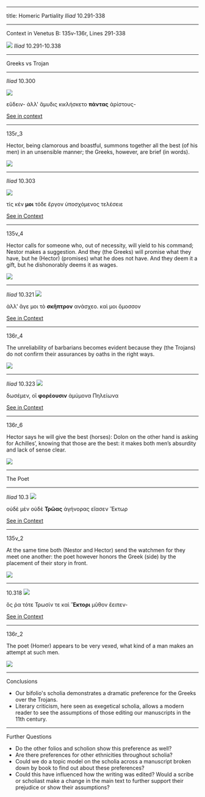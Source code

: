 
---
title: Homeric Partiality *Iliad* 10.291-338

---


Context in Venetus B: 135v-136r, Lines 291-338

![](http://www.homermultitext.org/iipsrv?OBJ=IIP,1.0&FIF=/project/homer/pyramidal/deepzoom/hmt/vbbifolio/v1/vb_135v_136r.tif&RGN=0.06595,0.03142,0.8502,0.9249&wID=5000&CVT=JPEG)
*Iliad* 10.291-10.338


---

Greeks vs Trojan

---


*Iliad* 10.300

 ![](http://www.homermultitext.org/iipsrv?OBJ=IIP,1.0&FIF=/project/homer/pyramidal/deepzoom/hmt/vbbifolio/v1/vb_135v_136r.tif&RGN=0.2251,0.4030,0.2279,0.02619&wID=5000&CVT=JPEG)

  εὕδειν- ἀλλ' ἄμυδις κικλήσκετο **πάντας** ἀρίστους-

 [See in context](http://www.homermultitext.org/ict2/?urn=urn:cite2:hmt:vbbifolio.v1:vb_135v_136r@0.1092,0.2459,0.1026,0.08612&urn=urn:cite2:hmt:vbbifolio.v1:vb_135v_136r@0.2251,0.4030,0.2279,0.02619)

---

135r_3

Hector, being clamorous and boastful, summons together all the best (of his men) in an unsensible manner; the Greeks, however, are brief (in words).

 ![ ](http://www.homermultitext.org/iipsrv?OBJ=IIP,1.0&FIF=/project/homer/pyramidal/deepzoom/hmt/vbbifolio/v1/vb_135v_136r.tif&RGN=0.1092,0.2459,0.1026,0.08612&wID=5000&CVT=JPEG)



---

*Iliad* 10.303

![ ](http://www.homermultitext.org/iipsrv?OBJ=IIP,1.0&FIF=/project/homer/pyramidal/deepzoom/hmt/vbbifolio/v1/vb_135v_136r.tif&RGN=0.2174,0.4536,0.2240,0.03084&wID=5000&CVT=JPEG)

τίς κέν **μοι** τόδε ἔργον ὑποσχόμενος τελέσειε

[See in Context](http://www.homermultitext.org/ict2/?urn=urn:cite2:hmt:vbbifolio.v1:vb_135v_136r@0.1096,0.3666,0.1008,0.1231&urn=urn:cite2:hmt:vbbifolio.v1:vb_135v_136r@0.2174,0.4536,0.2240,0.03084)


---

135v_4

Hector calls for someone who, out of necessity, will yield to his command; Nestor makes a suggestion. And they (the Greeks) will promise what they have, but he (Hector) (promises) what he does not have. And they deem it a gift, but he dishonorably deems it as wages.

 ![ ](http://www.homermultitext.org/iipsrv?OBJ=IIP,1.0&FIF=/project/homer/pyramidal/deepzoom/hmt/vbbifolio/v1/vb_135v_136r.tif&RGN=0.1096,0.3666,0.1008,0.1231&wID=5000&CVT=JPEG)



---

*Iliad* 10.321
 ![ ](http://www.homermultitext.org/iipsrv?OBJ=IIP,1.0&FIF=/project/homer/pyramidal/deepzoom/hmt/vbbifolio/v1/vb_135v_136r.tif&RGN=0.5098,0.3358,0.2303,0.02880&wID=5000&CVT=JPEG)

 ἀλλ' ἄγε μοι τὸ **σκῆπτρον** ανάσχεο. καὶ μοι ὄμοσσον


 [See in Context](http://www.homermultitext.org/ict2/?urn=urn:cite2:hmt:vbbifolio.v1:vb_135v_136r@0.7441,0.2197,0.1120,0.08612&urn=urn:cite2:hmt:vbbifolio.v1:vb_135v_136r@0.5098,0.3358,0.2303,0.02880)


---

136r_4

 The unreliability of barbarians becomes evident because they (the Trojans) do not confirm their assurances by oaths in the right ways.


  ![](http://www.homermultitext.org/iipsrv?OBJ=IIP,1.0&FIF=/project/homer/pyramidal/deepzoom/hmt/vbbifolio/v1/vb_135v_136r.tif&RGN=0.7552,0.2240,0.1008,0.07507&wID=5000&CVT=JPEG)


---

*Iliad* 10.323
 ![ ](http://www.homermultitext.org/iipsrv?OBJ=IIP,1.0&FIF=/project/homer/pyramidal/deepzoom/hmt/vbbifolio/v1/vb_135v_136r.tif&RGN=0.5057,0.3704,0.2168,0.03375&wID=5000&CVT=JPEG)

  δωσέμεν, οἳ **φορέουσιν** ἀμύμονα Πηλείωνα

 [See in Context](http://www.homermultitext.org/ict2/?urn=urn:cite2:hmt:vbbifolio.v1:vb_135v_136r@0.7526,0.4265,0.1045,0.1068&urn=urn:cite2:hmt:vbbifolio.v1:vb_135v_136r@0.5107,0.3762,0.2067,0.02589)

---

136r_6

Hector says he will give the best (horses): Dolon on the other hand is asking for Achilles’, knowing that those are the best: it makes both men’s absurdity and lack of sense clear.

 ![ ](http://www.homermultitext.org/iipsrv?OBJ=IIP,1.0&FIF=/project/homer/pyramidal/deepzoom/hmt/vbbifolio/v1/vb_135v_136r.tif&RGN=0.7546,0.4292,0.09967,0.09805&wID=5000&CVT=JPEG)



---

The Poet

---

*Iliad* 10.3
 ![ ](http://www.homermultitext.org/iipsrv?OBJ=IIP,1.0&FIF=/project/homer/pyramidal/deepzoom/hmt/vbbifolio/v1/vb_135v_136r.tif&RGN=0.2135,0.3826,0.2255,0.03346&wID=5000&CVT=JPEG)

 οὐδὲ μὲν οὐδὲ **Τρῶας** ἀγήνορας εἴασεν Ἕκτωρ

 [See in Context](http://www.homermultitext.org/ict2/?urn=urn:cite2:hmt:vbbifolio.v1:vb_135v_136r@0.1104,0.1632,0.3432,0.04190&urn=urn:cite2:hmt:vbbifolio.v1:vb_135v_136r@0.2135,0.3826,0.2255,0.03346)


---

135v_2

At the same time both (Nestor and Hector) send the watchmen for they meet one another: the poet however honors the Greek (side) by the placement of their story in front.

  ![ ](http://www.homermultitext.org/iipsrv?OBJ=IIP,1.0&FIF=/project/homer/pyramidal/deepzoom/hmt/vbbifolio/v1/vb_135v_136r.tif&RGN=0.1104,0.1632,0.3432,0.04190&wID=5000&CVT=JPEG)


---

10.318
![ ](http://www.homermultitext.org/iipsrv?OBJ=IIP,1.0&FIF=/project/homer/pyramidal/deepzoom/hmt/vbbifolio/v1/vb_135v_136r.tif&RGN=0.5077,0.2854,0.2244,0.02589&wID=5000&CVT=JPEG)

 ὅς ῥα τότε Τρωσίν τε καὶ **Ἕκτορι** μῦθον ἔειπεν-

 [See in Context](http://www.homermultitext.org/ict2/?urn=urn:cite2:hmt:vbbifolio.v1:vb_135v_136r@0.5041,0.1539,0.2032,0.01891&urn=urn:cite2:hmt:vbbifolio.v1:vb_135v_136r@0.5077,0.2854,0.2244,0.02589)


---

136r_2

The poet (Homer) appears to be very vexed, what kind of a man makes an attempt at such men.

![ ](http://www.homermultitext.org/iipsrv?OBJ=IIP,1.0&FIF=/project/homer/pyramidal/deepzoom/hmt/vbbifolio/v1/vb_135v_136r.tif&RGN=0.5041,0.1539,0.2032,0.01891&wID=5000&CVT=JPEG)


---

Conclusions

- Our bifolio's scholia demonstrates a dramatic preference for the Greeks over the Trojans.
- Literary criticism, here seen as exegetical scholia, allows a modern reader to see the assumptions of those editing our manuscripts in the 11th century.

 ---
Further Questions

- Do the other folios and scholion show this preference as well?
- Are there preferences for other ethnicities throughout scholia?
- Could we do a topic model on the scholia across a manuscript broken down by book to find out about these preferences?
- Could this have influenced how the writing was edited? Would a scribe or scholiast make a change in the main text to further support their prejudice or show their assumptions?
